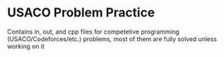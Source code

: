 # USACO Problem Practice
Contains in, out, and cpp files for competetive programming (USACO/Codeforces/etc.) problems, most of them are fully solved unless working on it
